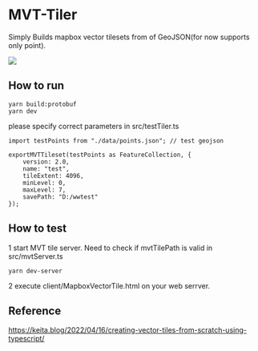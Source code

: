 # MVT-Tiler

Simply Builds mapbox vector tilesets from of GeoJSON(for now supports only point).

[![](http://img.youtube.com/vi/goE5BPXzzBQ/0.jpg)](http://www.youtube.com/watch?v=goE5BPXzzBQ)

## How to run

```
yarn build:protobuf
yarn dev
```

please specify correct parameters in src/testTiler.ts

```
import testPoints from "./data/points.json"; // test geojson

exportMVTTileset(testPoints as FeatureCollection, {
    version: 2.0,
    name: "test",
    tileExtent: 4096,
    minLevel: 0,
    maxLevel: 7,
    savePath: "D:/wwtest"
});
```

## How to test

1 start MVT tile server. Need to check if mvtTilePath is valid in src/mvtServer.ts

```
yarn dev-server
```

2 execute client/MapboxVectorTile.html on your web serrver.

## Reference

https://keita.blog/2022/04/16/creating-vector-tiles-from-scratch-using-typescript/
